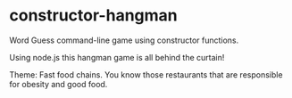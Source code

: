 # constructor-hangman
Word Guess command-line game using constructor functions.

Using node.js this hangman game is all behind the curtain!

Theme: Fast food chains. You know those restaurants that are responsible for obesity and good food. 
